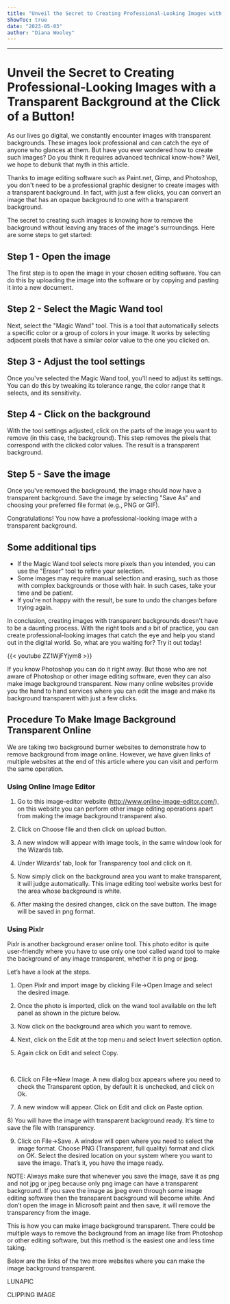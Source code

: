 ```yaml
---
title: "Unveil the Secret to Creating Professional-Looking Images with a Transparent Background at the Click of a Button!"
ShowToc: true 
date: "2023-05-03"
author: "Diana Wooley"
---
```

*****
# Unveil the Secret to Creating Professional-Looking Images with a Transparent Background at the Click of a Button!

As our lives go digital, we constantly encounter images with transparent backgrounds. These images look professional and can catch the eye of anyone who glances at them. But have you ever wondered how to create such images? Do you think it requires advanced technical know-how? Well, we hope to debunk that myth in this article. 

Thanks to image editing software such as Paint.net, Gimp, and Photoshop, you don't need to be a professional graphic designer to create images with a transparent background. In fact, with just a few clicks, you can convert an image that has an opaque background to one with a transparent background.

The secret to creating such images is knowing how to remove the background without leaving any traces of the image's surroundings. Here are some steps to get started:

## Step 1 - Open the image

The first step is to open the image in your chosen editing software. You can do this by uploading the image into the software or by copying and pasting it into a new document. 

## Step 2 - Select the Magic Wand tool

Next, select the "Magic Wand" tool. This is a tool that automatically selects a specific color or a group of colors in your image. It works by selecting adjacent pixels that have a similar color value to the one you clicked on.

## Step 3 - Adjust the tool settings

Once you've selected the Magic Wand tool, you'll need to adjust its settings. You can do this by tweaking its tolerance range, the color range that it selects, and its sensitivity. 

## Step 4 - Click on the background

With the tool settings adjusted, click on the parts of the image you want to remove (in this case, the background). This step removes the pixels that correspond with the clicked color values. The result is a transparent background. 

## Step 5 - Save the image 

Once you've removed the background, the image should now have a transparent background. Save the image by selecting "Save As" and choosing your preferred file format (e.g., PNG or GIF).

Congratulations! You now have a professional-looking image with a transparent background. 

## Some additional tips

- If the Magic Wand tool selects more pixels than you intended, you can use the "Eraser" tool to refine your selection. 
- Some images may require manual selection and erasing, such as those with complex backgrounds or those with hair. In such cases, take your time and be patient. 
- If you're not happy with the result, be sure to undo the changes before trying again.

In conclusion, creating images with transparent backgrounds doesn't have to be a daunting process. With the right tools and a bit of practice, you can create professional-looking images that catch the eye and help you stand out in the digital world. So, what are you waiting for? Try it out today!

{{< youtube ZZ1WjFYjym8 >}} 



If you know Photoshop you can do it right away. But those who are not aware of Photoshop or other image editing software, even they can also make image background transparent. Now many online websites provide you the hand to hand services where you can edit the image and make its background transparent with just a few clicks.
 
## Procedure To Make Image Background Transparent Online
 
We are taking two background burner websites to demonstrate how to remove background from image online. However, we have given links of multiple websites at the end of this article where you can visit and perform the same operation.
 
### Using Online Image Editor
 
1) Go to this image-editor website (http://www.online-image-editor.com/), on this website you can perform other image editing operations apart from making the image background transparent also.
 
2) Click on Choose file and then click on upload button.
 

 
3) A new window will appear with image tools, in the same window look for the Wizards tab.
 
4) Under Wizards’ tab, look for Transparency tool and click on it.
 
5) Now simply click on the background area you want to make transparent, it will judge automatically. This image editing tool website works best for the area whose background is white.
6) After making the desired changes, click on the save button. The image will be saved in png format.
 
### Using Pixlr
 
Pixlr is another background eraser online tool. This photo editor is quite user-friendly where you have to use only one tool called wand tool to make the background of any image transparent, whether it is png or jpeg.
 
Let’s have a look at the steps.
 
1) Open Pixlr and import image by clicking File->Open Image and select the desired image.
 
2) Once the photo is imported, click on the wand tool available on the left panel as shown in the picture below.
 
3) Now click on the background area which you want to remove.
 
4) Next, click on the Edit at the top menu and select Invert selection option.
 
5) Again click on Edit and select Copy.
 
 
 
6) Click on File->New Image. A new dialog box appears where you need to check the Transparent option, by default it is unchecked, and click on Ok.
 
7) A new window will appear. Click on Edit and click on Paste option.
 
8) You will have the image with transparent background ready. It’s time to save the file with transparency.
 
9) Click on File->Save. A window will open where you need to select the image format. Choose PNG (Transparent, full quality) format and click on OK. Select the desired location on your system where you want to save the image. That’s it, you have the image ready.
 
NOTE: Always make sure that whenever you save the image, save it as png and not jpg or jpeg because only png image can have a transparent background. If you save the image as jpeg even through some image editing software then the transparent background will become white. And don’t open the image in Microsoft paint and then save, it will remove the transparency from the image.
 
This is how you can make image background transparent. There could be multiple ways to remove the background from an image like from Photoshop or other editing software, but this method is the easiest one and less time taking.
 
Below are the links of the two more websites where you can make the image background transparent.
 
LUNAPIC
 
CLIPPING IMAGE




